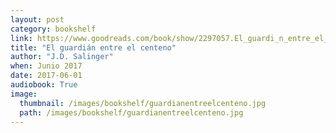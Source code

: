 ```yaml
---
layout: post
category: bookshelf
link: https://www.goodreads.com/book/show/2297057.El_guardi_n_entre_el_centeno
title: "El guardián entre el centeno"
author: "J.D. Salinger"
when: Junio 2017
date: 2017-06-01
audiobook: True
image:
  thumbnail: /images/bookshelf/guardianentreelcenteno.jpg
  path: /images/bookshelf/guardianentreelcenteno.jpg
---
```

